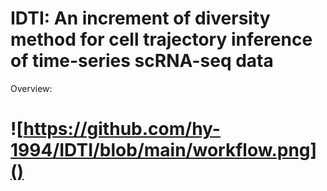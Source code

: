 # IDTI: An increment of diversity method for cell trajectory inference of time-series scRNA-seq data

Overview:

# ![https://github.com/hy-1994/IDTI/blob/main/workflow.png]()
